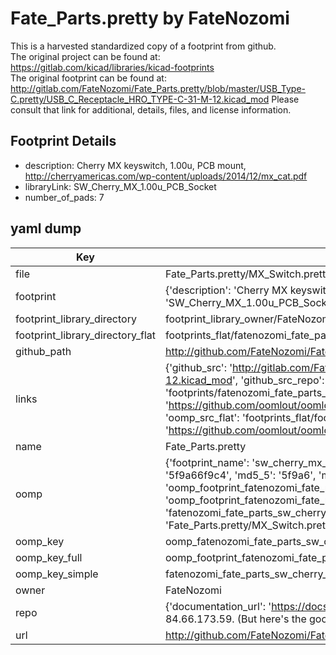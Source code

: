 # Fate_Parts.pretty by FateNozomi  
This is a harvested standardized copy of a footprint from github.  
The original project can be found at:  
https://gitlab.com/kicad/libraries/kicad-footprints  
The original footprint can be found at:
http://gitlab.com/FateNozomi/Fate_Parts.pretty/blob/master/USB_Type-C.pretty/USB_C_Receptacle_HRO_TYPE-C-31-M-12.kicad_mod
Please consult that link for additional, details, files, and license information.  
## Footprint Details
* description: Cherry MX keyswitch, 1.00u, PCB mount, http://cherryamericas.com/wp-content/uploads/2014/12/mx_cat.pdf  
* libraryLink: SW_Cherry_MX_1.00u_PCB_Socket  
* number_of_pads: 7  
## yaml dump  
| Key | Value |  
| --- | --- |  
| file | Fate_Parts.pretty/MX_Switch.pretty/SW_Cherry_MX_1.00u_PCB_Socket.kicad_mod |  
| footprint | {'description': 'Cherry MX keyswitch, 1.00u, PCB mount, http://cherryamericas.com/wp-content/uploads/2014/12/mx_cat.pdf', 'libraryLink': 'SW_Cherry_MX_1.00u_PCB_Socket', 'number_of_pads': 7} |  
| footprint_library_directory | footprint_library_owner/FateNozomi_Fate_Parts.pretty |  
| footprint_library_directory_flat | footprints_flat/fatenozomi_fate_parts_sw_cherry_mx_1_00u_pcb_socket/working |  
| github_path | http://github.com/FateNozomi/Fate_Parts.pretty/blob/master/MX_Switch.pretty/SW_Cherry_MX_1.00u_PCB_Socket.kicad_mod |  
| links | {'github_src': 'http://gitlab.com/FateNozomi/Fate_Parts.pretty/blob/master/USB_Type-C.pretty/USB_C_Receptacle_HRO_TYPE-C-31-M-12.kicad_mod', 'github_src_repo': 'https://gitlab.com/kicad/libraries/kicad-footprints', 'oomp_bot': 'footprints/fatenozomi_fate_parts_sw_cherry_mx_1_00u_pcb_socket/working', 'oomp_bot_github': 'https://github.com/oomlout/oomlout_oomp_footprint_bot/tree/main/footprints/fatenozomi_fate_parts_sw_cherry_mx_1_00u_pcb_socket/working', 'oomp_src_flat': 'footprints_flat/footprints_flat/fatenozomi_fate_parts_sw_cherry_mx_1_00u_pcb_socket/working', 'oomp_src_flat_github': 'https://github.com/oomlout/oomlout_oomp_footprint_src/tree/main/footprints_flat/fatenozomi_fate_parts_sw_cherry_mx_1_00u_pcb_socket/working'} |  
| name | Fate_Parts.pretty |  
| oomp | {'footprint_name': 'sw_cherry_mx_1_00u_pcb_socket', 'library_name': 'fate_parts', 'md5': '5f9a66f9c4c8927412588aebe4b53ba5', 'md5_10': '5f9a66f9c4', 'md5_5': '5f9a6', 'md5_6': '5f9a66', 'oomp_key': 'oomp_fatenozomi_fate_parts_sw_cherry_mx_1_00u_pcb_socket', 'oomp_key_extra': 'oomp_footprint_fatenozomi_fate_parts_sw_cherry_mx_1_00u_pcb_socket', 'oomp_key_full': 'oomp_footprint_fatenozomi_fate_parts_sw_cherry_mx_1_00u_pcb_socket_5f9a66', 'oomp_key_simple': 'fatenozomi_fate_parts_sw_cherry_mx_1_00u_pcb_socket', 'original_filename': 'Fate_Parts.pretty/MX_Switch.pretty/SW_Cherry_MX_1.00u_PCB_Socket.kicad_mod', 'owner_name': 'fatenozomi'} |  
| oomp_key | oomp_fatenozomi_fate_parts_sw_cherry_mx_1_00u_pcb_socket |  
| oomp_key_full | oomp_footprint_fatenozomi_fate_parts_sw_cherry_mx_1_00u_pcb_socket |  
| oomp_key_simple | fatenozomi_fate_parts_sw_cherry_mx_1_00u_pcb_socket |  
| owner | FateNozomi |  
| repo | {'documentation_url': 'https://docs.github.com/rest/overview/resources-in-the-rest-api#rate-limiting', 'message': "API rate limit exceeded for 84.66.173.59. (But here's the good news: Authenticated requests get a higher rate limit. Check out the documentation for more details.)"} |  
| url | http://github.com/FateNozomi/Fate_Parts.pretty |  

